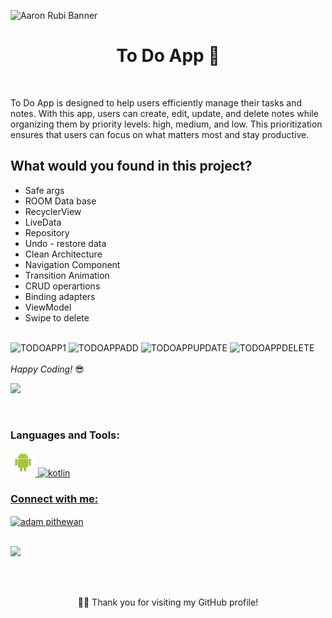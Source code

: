 ![Aaron Rubi Banner](https://github.com/user-attachments/assets/7321a567-7cb7-4210-b314-14c427210326)

<h1 align="center">To Do App 📝 </h1>

<br>

To Do App is designed to help users efficiently manage their tasks and notes. With this app, users can create, edit, update, and delete notes while organizing them by priority levels: high, medium, and low. This prioritization ensures that users can focus on what matters most and stay productive.

## What would you found in this project?

  - Safe args
  - ROOM Data base
  - RecyclerView
  - LiveData
  - Repository
  - Undo - restore data
  - Clean Architecture
  - Navigation Component
  - Transition Animation
  - CRUD operartions
  - Binding adapters
  - ViewModel
  - Swipe to delete

<br>

<img width="349" alt="TODOAPP1" src="https://github.com/user-attachments/assets/78e28548-f47d-4783-bec5-559b661861e5" />

<img width="350" alt="TODOAPPADD" src="https://github.com/user-attachments/assets/ec1b991c-d258-4f7b-92ed-7115a510ec03" />

<img width="353" alt="TODOAPPUPDATE" src="https://github.com/user-attachments/assets/7c97c9ce-9eb3-4eda-8378-0f86a8bf25bb" />

<img width="350" alt="TODOAPPDELETE" src="https://github.com/user-attachments/assets/0247913d-5789-466b-9b12-6c1390d509f6" />

<br>
<br>
<i>Happy Coding!</i> 😎
<br>

<a href="https://www.youtube.com/watch?v=dQw4w9WgXcQ"><img src="https://user-images.githubusercontent.com/73097560/115834477-dbab4500-a447-11eb-908a-139a6edaec5c.gif"></a>

<br>

<h3 align="left">Languages and Tools:</h3>
<p align="left"> 
  <a href="https://developer.android.com" target="_blank" rel="noreferrer"> 
    <img src="https://raw.githubusercontent.com/devicons/devicon/master/icons/android/android-original-wordmark.svg"
    alt="android" width="40" height="40" /> 
  </a> 
 <a href="https://developer.mozilla.org/en-US/docs/Web/JavaScript" target="_blank"
    rel="noreferrer"> <a href="https://kotlinlang.org" target="_blank" rel="noreferrer">
    <img src="https://www.vectorlogo.zone/logos/kotlinlang/kotlinlang-icon.svg" alt="kotlin" width="40" height="40" />


<h3 align="left">Connect with me:</h3>
<p align="left">
  <a href="https://www.linkedin.com/in/aaron-mendoza-rubi-94372b224/" target="blank">
    <img align="center"
      src="https://raw.githubusercontent.com/rahuldkjain/github-profile-readme-generator/master/src/images/icons/Social/linked-in-alt.svg"
      alt="adam pithewan" height="30" width="40" />
  </a>

  <br>
<br>

<a href="https://www.youtube.com/watch?v=dQw4w9WgXcQ"><img src="https://user-images.githubusercontent.com/73097560/115834477-dbab4500-a447-11eb-908a-139a6edaec5c.gif"></a>

<br>

<br>

</div>

<div align="center">


🙋‍♂️ Thank you for visiting my GitHub profile!
